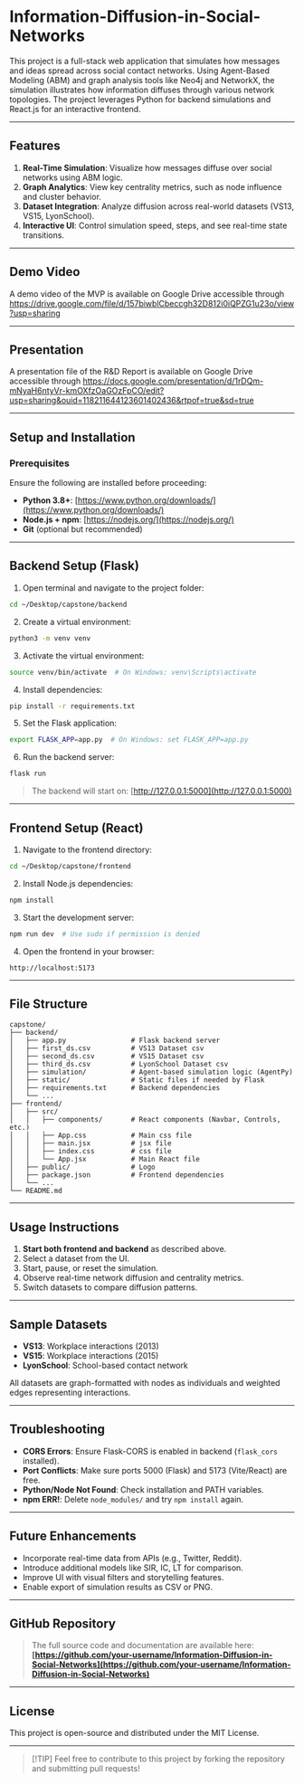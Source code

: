 # Information-Diffusion-in-Social-Networks

This project is a full-stack web application that simulates how messages and ideas spread across social contact networks. Using Agent-Based Modeling (ABM) and graph analysis tools like Neo4j and NetworkX, the simulation illustrates how information diffuses through various network topologies. The project leverages Python for backend simulations and React.js for an interactive frontend.

---

## Features

1. **Real-Time Simulation**: Visualize how messages diffuse over social networks using ABM logic.
2. **Graph Analytics**: View key centrality metrics, such as node influence and cluster behavior.
3. **Dataset Integration**: Analyze diffusion across real-world datasets (VS13, VS15, LyonSchool).
4. **Interactive UI**: Control simulation speed, steps, and see real-time state transitions.

---

## Demo Video

A demo video of the MVP is available on Google Drive accessible through https://drive.google.com/file/d/157biwblCbeccgh32D812i0iQPZG1u23o/view?usp=sharing

---

## Presentation 

A presentation file of the R&D Report is available on Google Drive accessible through https://docs.google.com/presentation/d/1rDQm-mNyaH6ntyVr-kmOXfzOaGOzFpCO/edit?usp=sharing&ouid=118211644123601402436&rtpof=true&sd=true

---

## Setup and Installation

### Prerequisites

Ensure the following are installed before proceeding:

* **Python 3.8+**: [https://www.python.org/downloads/](https://www.python.org/downloads/)
* **Node.js + npm**: [https://nodejs.org/](https://nodejs.org/)
* **Git** (optional but recommended)

---

## Backend Setup (Flask)

1. Open terminal and navigate to the project folder:

```bash
cd ~/Desktop/capstone/backend
```

2. Create a virtual environment:

```bash
python3 -m venv venv
```

3. Activate the virtual environment:

```bash
source venv/bin/activate  # On Windows: venv\Scripts\activate
```

4. Install dependencies:

```bash
pip install -r requirements.txt
```

5. Set the Flask application:

```bash
export FLASK_APP=app.py  # On Windows: set FLASK_APP=app.py
```

6. Run the backend server:

```bash
flask run
```

> The backend will start on: [http://127.0.0.1:5000](http://127.0.0.1:5000)

---

## Frontend Setup (React)

1. Navigate to the frontend directory:

```bash
cd ~/Desktop/capstone/frontend
```

2. Install Node.js dependencies:

```bash
npm install
```

3. Start the development server:

```bash
npm run dev  # Use sudo if permission is denied
```

4. Open the frontend in your browser:

```
http://localhost:5173
```

---

## File Structure

```
capstone/
├── backend/
│   ├── app.py                # Flask backend server
│   ├── first_ds.csv          # VS13 Dataset csv
│   ├── second_ds.csv         # VS15 Dataset csv
│   ├── third_ds.csv          # LyonSchool Dataset csv
│   ├── simulation/           # Agent-based simulation logic (AgentPy)
│   ├── static/               # Static files if needed by Flask
│   ├── requirements.txt      # Backend dependencies
│   └── ...
├── frontend/
│   ├── src/
│   │   ├── components/       # React components (Navbar, Controls, etc.)
│   │   ├── App.css           # Main css file
│   │   ├── main.jsx          # jsx file
│   │   ├── index.css         # css file
│   │   └── App.jsx           # Main React file
│   ├── public/               # Logo
│   ├── package.json          # Frontend dependencies
│   └── ...
└── README.md
```

---

## Usage Instructions

1. **Start both frontend and backend** as described above.
2. Select a dataset from the UI.
3. Start, pause, or reset the simulation.
4. Observe real-time network diffusion and centrality metrics.
5. Switch datasets to compare diffusion patterns.

---

## Sample Datasets

* **VS13**: Workplace interactions (2013)
* **VS15**: Workplace interactions (2015)
* **LyonSchool**: School-based contact network

All datasets are graph-formatted with nodes as individuals and weighted edges representing interactions.

---

## Troubleshooting

* **CORS Errors**: Ensure Flask-CORS is enabled in backend (`flask_cors` installed).
* **Port Conflicts**: Make sure ports 5000 (Flask) and 5173 (Vite/React) are free.
* **Python/Node Not Found**: Check installation and PATH variables.
* **npm ERR!**: Delete `node_modules/` and try `npm install` again.

---

## Future Enhancements

* Incorporate real-time data from APIs (e.g., Twitter, Reddit).
* Introduce additional models like SIR, IC, LT for comparison.
* Improve UI with visual filters and storytelling features.
* Enable export of simulation results as CSV or PNG.

---

## GitHub Repository

> The full source code and documentation are available here:
> **[https://github.com/your-username/Information-Diffusion-in-Social-Networks](https://github.com/your-username/Information-Diffusion-in-Social-Networks)**

---

## License

This project is open-source and distributed under the MIT License.

---

> \[!TIP]
> Feel free to contribute to this project by forking the repository and submitting pull requests!
